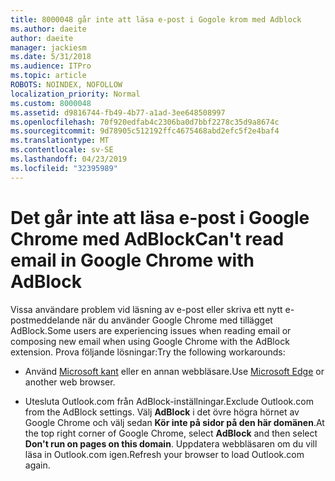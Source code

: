 ```yaml
---
title: 8000048 går inte att läsa e-post i Gogole krom med Adblock
ms.author: daeite
author: daeite
manager: jackiesm
ms.date: 5/31/2018
ms.audience: ITPro
ms.topic: article
ROBOTS: NOINDEX, NOFOLLOW
localization_priority: Normal
ms.custom: 8000048
ms.assetid: d9816744-fb49-4b77-a1ad-3ee648508997
ms.openlocfilehash: 70f920edfab4c2306ba0d7bbf2278c35d9a8674c
ms.sourcegitcommit: 9d78905c512192ffc4675468abd2efc5f2e4baf4
ms.translationtype: MT
ms.contentlocale: sv-SE
ms.lasthandoff: 04/23/2019
ms.locfileid: "32395989"
---
```

# <a name="cant-read-email-in-google-chrome-with-adblock"></a><span data-ttu-id="50ee4-102">Det går inte att läsa e-post i Google Chrome med AdBlock</span><span class="sxs-lookup"><span data-stu-id="50ee4-102">Can't read email in Google Chrome with AdBlock</span></span>

<span data-ttu-id="50ee4-103">Vissa användare problem vid läsning av e-post eller skriva ett nytt e-postmeddelande när du använder Google Chrome med tillägget AdBlock.</span><span class="sxs-lookup"><span data-stu-id="50ee4-103">Some users are experiencing issues when reading email or composing new email when using Google Chrome with the AdBlock extension.</span></span> <span data-ttu-id="50ee4-104">Prova följande lösningar:</span><span class="sxs-lookup"><span data-stu-id="50ee4-104">Try the following workarounds:</span></span>
  
- <span data-ttu-id="50ee4-105">Använd [Microsoft kant](https://go.microsoft.com/fwlink/p/?linkid=2001503&amp;clcid=0x409) eller en annan webbläsare.</span><span class="sxs-lookup"><span data-stu-id="50ee4-105">Use [Microsoft Edge](https://go.microsoft.com/fwlink/p/?linkid=2001503&amp;clcid=0x409) or another web browser.</span></span> 
    
- <span data-ttu-id="50ee4-106">Utesluta Outlook.com från AdBlock-inställningar.</span><span class="sxs-lookup"><span data-stu-id="50ee4-106">Exclude Outlook.com from the AdBlock settings.</span></span> <span data-ttu-id="50ee4-107">Välj **AdBlock** i det övre högra hörnet av Google Chrome och välj sedan **Kör inte på sidor på den här domänen**.</span><span class="sxs-lookup"><span data-stu-id="50ee4-107">At the top right corner of Google Chrome, select **AdBlock** and then select **Don't run on pages on this domain**.</span></span> <span data-ttu-id="50ee4-108">Uppdatera webbläsaren om du vill läsa in Outlook.com igen.</span><span class="sxs-lookup"><span data-stu-id="50ee4-108">Refresh your browser to load Outlook.com again.</span></span> 
    

